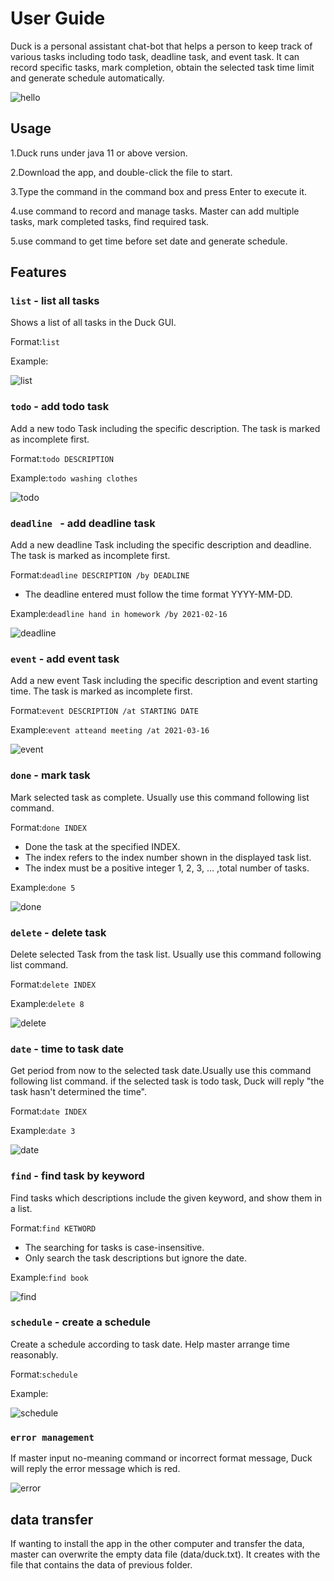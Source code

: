 # User Guide
Duck is a personal assistant chat-bot that helps a person to keep track of various 
tasks including todo task, deadline task, and event task. It can record specific tasks,
mark completion, obtain the selected task time limit and generate schedule automatically.

![hello](images/hello.png)

## Usage
1.Duck runs under java 11 or above version.

2.Download the app, and double-click the file to start.

3.Type the command in the command box and press Enter to execute it.

4.use command to record and manage tasks. Master can add multiple tasks, 
mark completed tasks, find required task.

5.use command to get time before set date and generate schedule.



## Features 

### `list` - list all tasks 

Shows a list of all tasks in the Duck GUI.

Format:`list`

Example:

![list](images/list.png)


### `todo` - add todo task

Add a new todo Task including the specific  description. 
The task is marked as incomplete first.

Format:`todo DESCRIPTION `

Example:`todo washing clothes`  

![todo](images/todo.png)

### `deadline ` - add deadline task

Add a new deadline Task including the specific description and deadline. 
The task is marked as incomplete first.

Format:`deadline DESCRIPTION /by DEADLINE `

* The deadline entered must follow the time format YYYY-MM-DD. 

Example:`deadline hand in homework /by 2021-02-16`

![deadline](images/deadline.png)

### `event` - add event task

Add a new event Task including the specific description and event starting time. 
The task is marked as incomplete first.

Format:`event DESCRIPTION /at STARTING DATE`

Example:`event atteand meeting /at 2021-03-16 `

![event](images/event.png)

### `done` - mark task 

Mark selected task as complete.
Usually use this command following list command.

Format:`done INDEX `

* Done the task at the specified INDEX.
* The index refers to the index number shown in the displayed task list.
* The index must be a positive integer 1, 2, 3, … ,total number of tasks.

Example:`done 5`

![done](images/done.png)

### `delete` - delete task

Delete selected Task from the task list. 
Usually use this command following list command.

Format:`delete INDEX`

Example:`delete 8`

![delete](images/delete.png)

### `date` - time to task date 

Get period from now to the selected task date.Usually use this command following list command.
if the selected task is todo task, Duck will reply "the task hasn't determined the time".


Format:`date INDEX `

Example:`date 3`

![date](images/date.png)

### `find` - find task by keyword 

Find tasks which descriptions include the given keyword, and show them in a list. 

Format:`find KETWORD`

* The searching for tasks is case-insensitive.
* Only search the task descriptions but ignore the date.

Example:`find book`  

![find](images/find.png)

### `schedule` - create a schedule 

Create a schedule according to task date. Help master arrange time reasonably. 

Format:`schedule `

Example:

![schedule ](images/schedule.png)

### `error management`

If master input no-meaning command or incorrect format message, Duck will reply the
error message which is red.

![error](images/error.png)

## data transfer 

If wanting to install the app in the other computer and transfer the data,
master can overwrite the empty data file (data/duck.txt). It creates with 
the file that contains the data of previous folder.
